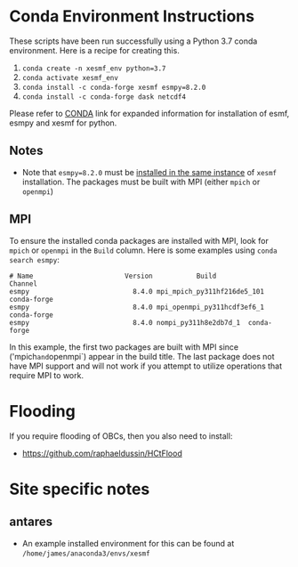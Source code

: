 # Conda Environment Instructions

These scripts have been run successfully using a Python 3.7 conda environment.
Here is a recipe for creating this. 

1) `conda create -n xesmf_env python=3.7`
2) `conda activate xesmf_env`
3) `conda install -c conda-forge xesmf esmpy=8.2.0`
4) `conda install -c conda-forge dask netcdf4`

Please refer to [CONDA](CONDA.md) link for expanded information for installation of
esmf, esmpy and xesmf for python.

## Notes

- Note that `esmpy=8.2.0` must be [installed in the same instance](https://github.com/JiaweiZhuang/xESMF/issues/47#issuecomment-665516640) of `xesmf` installation.  The packages must be built with MPI (either `mpich` or `openmpi`)

## MPI

To ensure the installed conda packages are installed with MPI, look for `mpich` or `openmpi` in the `Build`
column.  Here is some examples using `conda search esmpy`:

```
# Name                       Version           Build              Channel
esmpy                          8.4.0 mpi_mpich_py311hf216de5_101  conda-forge
esmpy                          8.4.0 mpi_openmpi_py311hcdf3ef6_1  conda-forge
esmpy                          8.4.0 nompi_py311h8e2db7d_1  conda-forge
```

In this example, the first two packages are built with MPI since ('mpich` and `openmpi`) appear in 
the build title.  The last package does not have MPI support and will not work if you attempt to
utilize operations that require MPI to work.

# Flooding

If you require flooding of OBCs, then you also need to install:
 * https://github.com/raphaeldussin/HCtFlood

# Site specific notes

## antares

- An example installed environment for this can be found at `/home/james/anaconda3/envs/xesmf`
